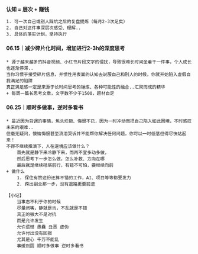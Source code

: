 
**认知 = 层次 + 赚钱**

	1. 可一次自己或别人踩坑之后的复盘提炼（每月2-3次足矣）
	2. 自己对这件事深层次感受、理解..
	3. 具体的落实计划，坚持执行

#### 06.15｜减少碎片化时间，增加进行2-3h的深度思考

	* 源于越来越多的抖音视频、小红书片段文字的侵扰，导致很难长时间坐着干一件事，个人成长也逐渐停滞..
	当你习惯于接受碎片信息，并惯性用表面的认知去说服自己和别人的时候，你就开始陷入虚假自我满足的陷阱
	真正满足感一定是来源于长时间思考的锤炼、各种可能性的融合..汇聚而成的精华
	+ 每周一篇长思考文章，文字数不少于1500，题材自定


#### 06.25｜顺时多做事，逆时多看书

	* 最近因为背调的事情，焦头烂额、悔恨不已，因为一时冲动而把自己陷入如此困境，不时感叹未来的艰难..
	但毫无疑问，懊恼悔恨甚至流泪哭诉并不能帮你解决任何问题，你可以一时低落但得尽快站起来！
	不得不继续推演下，人在逆境应该做什么？
		首先就是静下来冷静下来，而再不宜多动多做，
		然后思考下一步怎么做，怎么补救、方向在哪
		最后就是继续砥砺前行，有错不可怕，要继续向前
	+ 做什么
		1. 保住有赞这份还算不错的工作，AI、项目等等都要发力
		2. 跨出副业那一步，没有退路更要前进
	
	【小记】
		当事态不利于你的时候
		尽量闭嘴，静就是吉，不乱就是不错
		真正的强大不是对抗
		而是允许发生
		允许遗憾 愚蠢 丑恶 虚伪
		允许付出没有回报
		尤其是心 千万不能乱
		事缓则圆 顺时多做事 逆时多看书